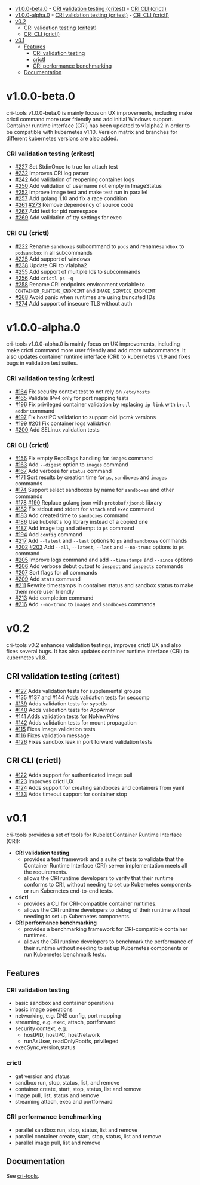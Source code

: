 <!-- TOC -->

- [v1.0.0-beta.0](#v100-beta0)
        - [CRI validation testing (critest)](#cri-validation-testing-critest)
        - [CRI CLI (crictl)](#cri-cli-crictl)
- [v1.0.0-alpha.0](#v100-alpha0)
        - [CRI validation testing (critest)](#cri-validation-testing-critest-1)
        - [CRI CLI (crictl)](#cri-cli-crictl-1)
- [v0.2](#v02)
    - [CRI validation testing (critest)](#cri-validation-testing-critest-2)
    - [CRI CLI (crictl)](#cri-cli-crictl-2)
- [v0.1](#v01)
    - [Features](#features)
        - [CRI validation testing](#cri-validation-testing)
        - [crictl](#crictl)
        - [CRI performance benchmarking](#cri-performance-benchmarking)
    - [Documentation](#documentation)

<!-- /TOC -->

# v1.0.0-beta.0

cri-tools v1.0.0-beta.0 is mainly focus on UX improvements, including make crictl command more user friendly and add initial Windows support. Container runtime interface (CRI) has been updated to v1alpha2 in order to be compatible with kubernetes v1.10. Version matrix and branches for different kubernetes versions are also added.

### CRI validation testing (critest)

- [#227](https://github.com/kubernetes-sigs/cri-tools/pull/227) Set StdinOnce to true for attach test
- [#232](https://github.com/kubernetes-sigs/cri-tools/pull/232) Improves CRI log parser
- [#242](https://github.com/kubernetes-sigs/cri-tools/pull/242) Add validation of reopening container logs
- [#250](https://github.com/kubernetes-sigs/cri-tools/pull/250) Add validation of username not empty in ImageStatus
- [#252](https://github.com/kubernetes-sigs/cri-tools/pull/252) Improve image test and make test run in parallel
- [#257](https://github.com/kubernetes-sigs/cri-tools/pull/257) Add golang 1.10 and fix a race condition
- [#261](https://github.com/kubernetes-sigs/cri-tools/pull/261) [#273](https://github.com/kubernetes-sigs/cri-tools/pull/273) Remove dependency of source code
- [#267](https://github.com/kubernetes-sigs/cri-tools/pull/267) Add test for pid namespace
- [#269](https://github.com/kubernetes-sigs/cri-tools/pull/269) Add validation of tty settings for exec

### CRI CLI (crictl)

- [#222](https://github.com/kubernetes-sigs/cri-tools/pull/222) Rename `sandboxes` subcommand to `pods` and rename`sandbox` to `podsandbox` in all subcommands
- [#225](https://github.com/kubernetes-sigs/cri-tools/pull/225) Add support of windows
- [#238](https://github.com/kubernetes-sigs/cri-tools/pull/238) Update CRI to v1alpha2
- [#255](https://github.com/kubernetes-sigs/cri-tools/pull/255) Add support of multiple Ids to subcommands
- [#256](https://github.com/kubernetes-sigs/cri-tools/pull/256) Add `crictl ps -q`
- [#258](https://github.com/kubernetes-sigs/cri-tools/pull/258) Rename CRI endpoints environment variable to `CONTAINER_RUNTIME_ENDPOINT` and `IMAGE_SERVICE_ENDPOINT`
- [#268](https://github.com/kubernetes-sigs/cri-tools/pull/268) Avoid panic when runtimes are using truncated IDs
- [#274](https://github.com/kubernetes-sigs/cri-tools/pull/274) Add support of insecure TLS without auth

# v1.0.0-alpha.0

cri-tools v1.0.0-alpha.0 is mainly focus on UX improvements, including make crictl command more user friendly and add more subcommands. It also updates container runtime interface (CRI) to kubernetes v1.9 and fixes bugs in validation test suites.

### CRI validation testing (critest)

- [#164](https://github.com/kubernetes-sigs/cri-tools/pull/164) Fix security context test to not rely on `/etc/hosts`
- [#165](https://github.com/kubernetes-sigs/cri-tools/pull/165) Validate IPv4 only for port mapping tests
- [#196](https://github.com/kubernetes-sigs/cri-tools/pull/196) Fix privileged container validation by replacing `ip link` with `brctl addbr` command
-  [#197](https://github.com/kubernetes-sigs/cri-tools/pull/197) Fix hostIPC validation to support old ipcmk versions
- [#199](https://github.com/kubernetes-sigs/cri-tools/pull/199) [#201](https://github.com/kubernetes-sigs/cri-tools/pull/201) Fix container logs validation
- [#200](https://github.com/kubernetes-sigs/cri-tools/pull/200) Add SELinux validation tests

### CRI CLI (crictl)

- [#156](https://github.com/kubernetes-sigs/cri-tools/pull/156) Fix empty RepoTags handling for `images` command
- [#163](https://github.com/kubernetes-sigs/cri-tools/pull/163) Add `--digest` option to `images` command
- [#167](https://github.com/kubernetes-sigs/cri-tools/pull/167) Add verbose for `status` command
- [#171](https://github.com/kubernetes-sigs/cri-tools/pull/171) Sort results by creation time for `ps`, `sandboxes` and `images` commands
- [#174](https://github.com/kubernetes-sigs/cri-tools/pull/174) Support select sandboxes by name for `sandboxes` and other commands
- [#178](https://github.com/kubernetes-sigs/cri-tools/pull/178) [#190](https://github.com/kubernetes-sigs/cri-tools/pull/190) Replace golang json with `protobuf/jsonpb` library
- [#182](https://github.com/kubernetes-sigs/cri-tools/pull/182) Fix stdout and stderr for `attach` and `exec` command
- [#183](https://github.com/kubernetes-sigs/cri-tools/pull/183) Add created time to `sandboxes` command
- [#186](https://github.com/kubernetes-sigs/cri-tools/pull/186) Use kubelet's log library instead of a copied one
- [#187](https://github.com/kubernetes-sigs/cri-tools/pull/187) Add image tag and attempt to `ps` command
- [#194](https://github.com/kubernetes-sigs/cri-tools/pull/194) Add `config` command
- [#217](https://github.com/kubernetes-sigs/cri-tools/pull/217) Add `--latest` and `--last` options to `ps` and `sandboxes` commands
- [#202](https://github.com/kubernetes-sigs/cri-tools/pull/202) [#203](https://github.com/kubernetes-sigs/cri-tools/pull/203) Add `--all`, `--latest`, `--last` and `--no-trunc` options to `ps` command
- [#205](https://github.com/kubernetes-sigs/cri-tools/pull/205) Improve logs command and add `--timestamps` and `--since` options
- [#206](https://github.com/kubernetes-sigs/cri-tools/pull/206) Add verbose debut output to `inspect` and `inspects` commands
- [#207](https://github.com/kubernetes-sigs/cri-tools/pull/207) Sort flags for all commands
- [#209](https://github.com/kubernetes-sigs/cri-tools/pull/209) Add `stats` command
- [#211](https://github.com/kubernetes-sigs/cri-tools/pull/211) Rewrite timestamps in container status and sandbox status to make them more user friendly
- [#213](https://github.com/kubernetes-sigs/cri-tools/pull/213) Add completion command
- [#216](https://github.com/kubernetes-sigs/cri-tools/pull/216) Add `--no-trunc` to `images` and `sandboxes` commands

# v0.2

cri-tools v0.2 enhances validation testings, improves crictl UX and also fixes several bugs.  It has also updates container runtime interface (CRI) to kubernetes v1.8.

## CRI validation testing (critest)

- [#127](https://github.com/kubernetes-sigs/cri-tools/pull/127) Adds validation tests for supplemental groups
- [#135](https://github.com/kubernetes-sigs/cri-tools/pull/135) [#137](https://github.com/kubernetes-sigs/cri-tools/pull/137) and [#144](https://github.com/kubernetes-sigs/cri-tools/pull/144) Adds validation tests for seccomp
- [#139](https://github.com/kubernetes-sigs/cri-tools/pull/139) Adds validation tests for sysctls
- [#140](https://github.com/kubernetes-sigs/cri-tools/pull/140) Adds validation tests for AppArmor
- [#141](https://github.com/kubernetes-sigs/cri-tools/pull/141) Adds validation tests for NoNewPrivs
- [#142](https://github.com/kubernetes-sigs/cri-tools/pull/142) Adds validation tests for mount propagation
- [#115](https://github.com/kubernetes-sigs/cri-tools/pull/115) Fixes image validation tests
- [#116](https://github.com/kubernetes-sigs/cri-tools/pull/116) Fixes validation message
- [#126](https://github.com/kubernetes-sigs/cri-tools/pull/126) Fixes sandbox leak in port forward validation tests

## CRI CLI (crictl)

- [#122](https://github.com/kubernetes-sigs/cri-tools/pull/122) Adds support for authenticated image pull
- [#123](https://github.com/kubernetes-sigs/cri-tools/pull/123) Improves crictl UX
- [#124](https://github.com/kubernetes-sigs/cri-tools/pull/124) Adds support for creating sandboxes and containers from yaml
- [#133](https://github.com/kubernetes-sigs/cri-tools/pull/133) Adds timeout support for container stop

# v0.1

cri-tools provides a set of tools for Kubelet Container Runtime Interface (CRI):

- **CRI validation testing**
  - provides a test framework and a suite of tests to validate that the Container Runtime Interface (CRI) server implementation meets all the requirements.
  - allows the CRI runtime developers to verify that their runtime conforms to CRI, without needing to set up Kubernetes components or run Kubernetes end-to-end tests.
- **crictl**
  - provides a CLI for CRI-compatible container runtimes.
  - allows the CRI runtime developers to debug of their runtime without needing to set up Kubernetes components.
- **CRI performance benchmarking**
  - provides a benchmarking framework for CRI-compatible container runtimes.
  - allows the CRI runtime developers to benchmark the performance of their runtime without needing to set up Kubernetes components or run Kubernetes benchmark tests.

## Features

### CRI validation testing

  - basic sandbox and container operations
  - basic image operations
  - networking, e.g. DNS config, port mapping
  - streaming, e.g. exec, attach, portforward
  - security context, e.g.
    - hostPID, hostIPC, hostNetwork
    - runAsUser, readOnlyRootfs, privileged
  - execSync,version,status

### crictl

  - get version and status
  - sandbox run, stop, status, list, and remove
  - container create, start, stop, status, list and remove
  - image pull, list, status and remove
  - streaming attach, exec and portforward

### CRI performance benchmarking

  - parallel sandbox run, stop, status, list and remove
  - parallel container create, start, stop, status, list and remove
  - parallel image pull, list and remove

## Documentation

See [cri-tools](https://github.com/kubernetes-sigs/cri-tools/#documentation).

